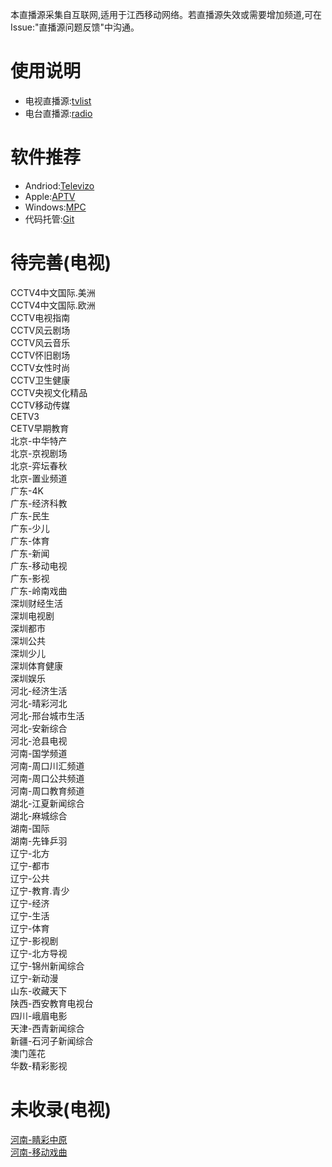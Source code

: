 本直播源采集自互联网,适用于江西移动网络。若直播源失效或需要增加频道,可在Issue:"直播源问题反馈"中沟通。
# 使用说明
- 电视直播源:[tvlist](https://huangsuming.github.io/iptv/list/tvlist.txt)
- 电台直播源:[radio](https://huangsuming.github.io/iptv/list/radio.txt)

# 软件推荐
- Andriod:[Televizo](https://televizo.net/)
- Apple:[APTV](https://apps.apple.com/cn/app/id1630403500)
- Windows:[MPC](https://github.com/clsid2/mpc-hc/releases)
- 代码托管:[Git](https://www.cnblogs.com/jetsung/p/git-service.html)

# 待完善(电视)
  CCTV4中文国际.美洲<br>
  CCTV4中文国际.欧洲<br>
  CCTV电视指南<br>
  CCTV风云剧场<br>
  CCTV风云音乐<br>
  CCTV怀旧剧场<br>
  CCTV女性时尚<br>
  CCTV卫生健康<br>
  CCTV央视文化精品<br>
  CCTV移动传媒<br>
  CETV3<br>
  CETV早期教育<br>
  北京-中华特产<br>
  北京-京视剧场<br>
  北京-弈坛春秋<br>
  北京-置业频道<br>
  广东-4K<br>
  广东-经济科教<br>
  广东-民生<br>
  广东-少儿<br>
  广东-体育<br>
  广东-新闻<br>
  广东-移动电视<br>
  广东-影视<br>
  广东-岭南戏曲<br>
  深圳财经生活<br>
  深圳电视剧<br>
  深圳都市<br>
  深圳公共<br>
  深圳少儿<br>
  深圳体育健康<br>
  深圳娱乐<br>
  河北-经济生活<br>
  河北-晴彩河北<br>
  河北-邢台城市生活<br>
  河北-安新综合<br>
  河北-沧县电视<br>
  河南-国学频道<br>
  河南-周口川汇频道<br>
  河南-周口公共频道<br>
  河南-周口教育频道<br>
  湖北-江夏新闻综合<br>
  湖北-麻城综合<br>
  湖南-国际<br>
  湖南-先锋乒羽<br>
  辽宁-北方<br>
  辽宁-都市<br>
  辽宁-公共<br>
  辽宁-教育.青少<br>
  辽宁-经济<br>
  辽宁-生活<br>
  辽宁-体育<br>
  辽宁-影视剧<br>
  辽宁-北方导视<br>
  辽宁-锦州新闻综合<br>
  辽宁-新动漫<br>
  山东-收藏天下<br>
  陕西-西安教育电视台<br>
  四川-峨眉电影<br>
  天津-西青新闻综合<br>
  新疆-石河子新闻综合<br>
  澳门莲花<br>
  华数-精彩影视<br>

# 未收录(电视)
  [河南-睛彩中原](http://live.dxhmt.cn:9080/19903718786/854deb36f8db4c9098cad18cc35bd632.m3u8)<br>
  [河南-移动戏曲](http://live.dxhmt.cn:9080/19903718786/a9aab4c5eef74da18d684c75c6dd7e10.m3u8)<br>

